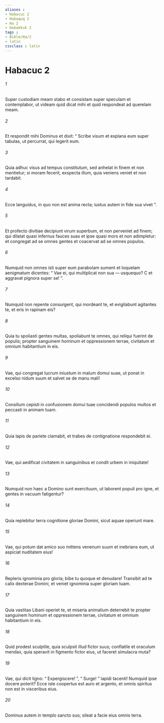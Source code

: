 ```yaml
---
aliases : 
- Habacuc 2
- Habaquq 2
- Ha 2
- Habakkuk 2
tags : 
- Bible/Ha/2
- latin
cssclass : latin
---
```


# Habacuc 2

###### 1
Super custodiam meam stabo et consistam super speculam et contemplabor, ut videam quid dicat mihi et quid respondeat ad querelam meam.
###### 2
Et respondit mihi Dominus et dixit: “ Scribe visum et explana eum super tabulas, ut percurrat, qui legerit eum.
###### 3
Quia adhuc visus ad tempus constitutum, sed anhelat in finem et non mentietur; si moram fecerit, exspecta illum, quia veniens veniet et non tardabit.
###### 4
Ecce languidus, in quo non est anima recta; iustus autem in fide sua vivet ”.
###### 5
Et profecto divitiae decipiunt virum superbum, et non perveniet ad finem; qui dilatat quasi infernus fauces suas et ipse quasi mors et non adimpletur: et congregat ad se omnes gentes et coacervat ad se omnes populos.
###### 6
Numquid non omnes isti super eum parabolam sument et loquelam aenigmatum dicentes: “ Vae ei, qui multiplicat non sua — usquequo? C et aggravat pignora super se! ”.
###### 7
Numquid non repente consurgent, qui mordeant te, et evigilabunt agitantes te, et eris in rapinam eis?
###### 8
Quia tu spoliasti gentes multas, spoliabunt te omnes, qui reliqui fuerint de populis; propter sanguinem hominum et oppressionem terrae, civitatum et omnium habitantium in eis.
###### 9
Vae, qui congregat lucrum iniustum in malum domui suae, ut ponat in excelso nidum suum et salvet se de manu mali!
###### 10
Consilium cepisti in confusionem domui tuae concidendi populos multos et peccasti in animam tuam.
###### 11
Quia lapis de pariete clamabit, et trabes de contignatione respondebit ei.
###### 12
Vae, qui aedificat civitatem in sanguinibus et condit urbem in iniquitate!
###### 13
Numquid non haec a Domino sunt exercituum, ut laborent populi pro igne, et gentes in vacuum fatigentur?
###### 14
Quia replebitur terra cognitione gloriae Domini, sicut aquae operiunt mare.
###### 15
Vae, qui potum dat amico suo mittens venenum suum et inebrians eum, ut aspiciat nuditatem eius!
###### 16
Repleris ignominia pro gloria; bibe tu quoque et denudare! Transibit ad te calix dexterae Domini, et veniet ignominia super gloriam tuam.
###### 17
Quia vastitas Libani operiet te, et miseria animalium deterrebit te propter sanguinem hominum et oppressionem terrae, civitatum et omnium habitantium in eis.
###### 18
Quid prodest sculptile, quia sculpsit illud fictor suus; conflatile et oraculum mendax, quia speravit in figmento fictor eius, ut faceret simulacra muta?
###### 19
Vae, qui dicit ligno: “ Expergiscere! ”, “ Surge! ” lapidi tacenti! Numquid ipse docere poterit? Ecce iste coopertus est auro et argento, et omnis spiritus non est in visceribus eius.
###### 20
Dominus autem in templo sancto suo; sileat a facie eius omnis terra.
